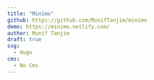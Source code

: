 ```yaml
---
title: "Minimo"
github: https://github.com/MunifTanjim/minimo
demo: https://minimo.netlify.com/
author: Munif Tanjim
draft: true
ssg:
  - Hugo
cms:
  - No Cms
---
```

